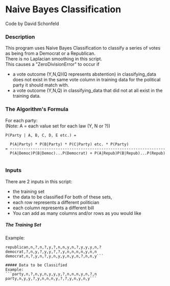 # Naive Bayes Classification
Code by David Schonfeld

### Description
This program uses Naive Bayes Classification to classify a series of votes as being from a Democrat or a Republican.
<br />There is no Laplacian smoothing in this script.
<br />This causes a "ZeroDivisionError" to occur if
- a vote outcome (Y,N,Q)(Q represents abstention) in classifying_data does not exist
       in the same vote column in training data for the political
       party it should match with.
- a vote outcome (Y,N,Q) in classifying_data that did not
       at all exist in the training data.

### The Algorithm's Formula
For each party:
<br />(Note: A = each value set for each law (Y, N or ?))
		 
```
P(Party | A, B, C, D, E etc.) =

  P(A|Party) * P(B|Party) * P(C|Party) etc. * P(Party)
= --------------------------------------------------------------------
  P(A|Democ)P(B|Democ)...P(Democrat) + P(A|Repub)P(B|Repub)...P(Repub)
  
```

### Inputs
There are 2 inputs in this script:
- the training set
- the data to be classified
For both of these sets,
- each row represents a different politician
- each column represents a different bill
- You can add as many columns and/or rows as you would like

##### The Training Set
Example:
```republican,y,y,n,?,y,n,n,?,n,y,?,y,y,n,n,?
republican,n,?,n,?,y,?,n,n,y,n,?,y,y,y,n,?
democrat,?,n,y,?,y,y,?,?,y,n,n,n,n,y,n,n
democrat,n,?,y,n,?,y,n,y,y,n,y,n,?,n,n,y```

##### Data to be Classified
Example:
```party,n,?,n,y,n,y,y,y,?,n,n,n,y,n,?,n
party,n,y,y,?,y,n,n,n,y,?,?,y,n,y,n,y```



